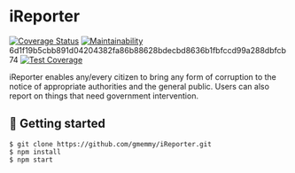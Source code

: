 # iReporter
[![Coverage Status](https://coveralls.io/repos/github/gmemmy/iReporter/badge.svg?branch=gh-pages)](https://coveralls.io/github/gmemmy/iReporter?branch=gh-pages)
[![Maintainability](https://api.codeclimate.com/v1/badges/a99a88d28ad37a79dbf6/maintainability)](https://codeclimate.com/github/gmemmy/iReporter/maintainability)
6d1f19b5cbb891d04204382fa86b88628bdecbd8636b1fbfccd99a288dbfcb74
[![Test Coverage](https://api.codeclimate.com/v1/badges/a99a88d28ad37a79dbf6/test_coverage)](https://codeclimate.com/github/gmemmy/iReporter/test_coverage)


iReporter enables any/every citizen to bring any form of corruption to the notice of appropriate authorities and the general public. Users can also report on things that need government intervention.


## 📖 Getting started

`$ git clone https://github.com/gmemmy/iReporter.git` <br/>
`$ npm install` <br/>
`$ npm start` <br/>
